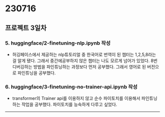 # 230716

## 프로젝트 3일차

### 5. huggingface/2-finetuning-nlp.ipynb 작성

- 허깅페이스에서 제공하는 nlp튜토리얼 중 한국어로 번역이 된 챕터는 1,2,5,8라는 걸 알게 됐다. 그래서 중간에공부하지 않은 챕터는 나도 모르게 넘어가 있었다. 8번 디버깅하는 방법을 파인튜닝하는 과정보다 먼저 공부했다. 그래서 영어로 된 버전으로 파인튜닝을 공부했다.

### 6. huggingface/3-finetuning-no-trainer-api.ipynb 작성

- transformer의 Trainer api를 이용하지 않고 순수 파이토치를 이용해서 파인튜닝 하는 작업을 공부했다. 파이토치를 능숙하게 다루고 싶었다.

---

